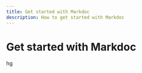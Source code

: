```yaml
---
title: Get started with Markdoc
description: How to get started with Markdoc
---
```


# Get started with Markdoc

hg
